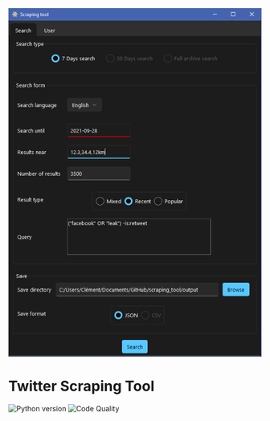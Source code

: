 ![alt text](https://github.com/Wazzabeee/scraping_tool/blob/main/src/images/screenshots/search_tab.png?raw=true)
# Twitter Scraping Tool
 
![Python version](https://img.shields.io/badge/Python-3.8-blue)
![Code Quality](https://img.shields.io/scrutinizer/quality/g/wazzabeee/scraping_tool)
